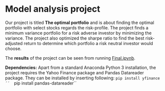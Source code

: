 # Model analysis project

Our project is titled **The optimal portfolio** and is about finding the optimal portfolio with select stocks regards the risk-profile. The project finds a minimum variance portfolio for a risk adverse investor by minimizing the variance. The project also optimized the sharpe ratio to find the best risk-adjusted return to determine which portfolio a risk neutral investor would choose.

The **results** of the project can be seen from running [Final.ipynb](Final.ipynb).

**Dependencies:** Apart from a standard Anaconda Python 3 installation, the project requires the Yahoo Finance package and Pandas Datareader package. They can be installed by inserting following:
``pip install yfinance´´ 
``pip install pandas-datareader´´



